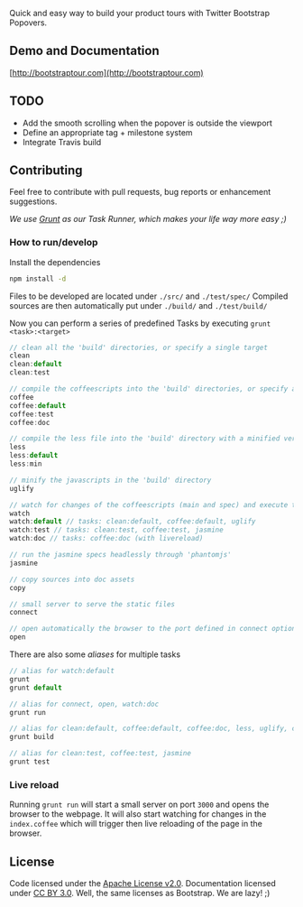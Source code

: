Quick and easy way to build your product tours with Twitter Bootstrap Popovers.

## Demo and Documentation ##
[http://bootstraptour.com](http://bootstraptour.com)

## TODO ##
- Add the smooth scrolling when the popover is outside the viewport
- Define an appropriate tag + milestone system
- Integrate Travis build

## Contributing ##
Feel free to contribute with pull requests, bug reports or enhancement suggestions.

_We use [Grunt](http://gruntjs.com/) as our Task Runner, which makes your life way more easy ;)_

### How to run/develop

Install the dependencies

```bash
npm install -d
```

Files to be developed are located under `./src/` and `./test/spec/`
Compiled sources are then automatically put under `./build/` and `./test/build/`

Now you can perform a series of predefined Tasks by executing `grunt <task>:<target>`

```javascript
// clean all the 'build' directories, or specify a single target
clean
clean:default
clean:test

// compile the coffeescripts into the 'build' directories, or specify a single target
coffee
coffee:default
coffee:test
coffee:doc

// compile the less file into the 'build' directory with a minified version, or specify a single target
less
less:default
less:min

// minify the javascripts in the 'build' directory
uglify

// watch for changes of the coffeescripts (main and spec) and execute the assigned tasks, or specify a single target
watch
watch:default // tasks: clean:default, coffee:default, uglify
watch:test // tasks: clean:test, coffee:test, jasmine
watch:doc // tasks: coffee:doc (with livereload)

// run the jasmine specs headlessly through 'phantomjs'
jasmine

// copy sources into doc assets
copy

// small server to serve the static files
connect

// open automatically the browser to the port defined in connect options
open
```

There are also some _aliases_ for multiple tasks

```javascript
// alias for watch:default
grunt
grunt default

// alias for connect, open, watch:doc
grunt run

// alias for clean:default, coffee:default, coffee:doc, less, uglify, copy
grunt build

// alias for clean:test, coffee:test, jasmine
grunt test
```

### Live reload

Running `grunt run` will start a small server on port `3000` and opens the browser to the webpage. It will also start watching for changes in the `index.coffee` which will trigger then live reloading of the page in the browser.


## License ##
Code licensed under the [Apache License v2.0](http://www.apache.org/licenses/LICENSE-2.0).
Documentation licensed under [CC BY 3.0](http://creativecommons.org/licenses/by/3.0/).
Well, the same licenses as Bootstrap. We are lazy! ;)
